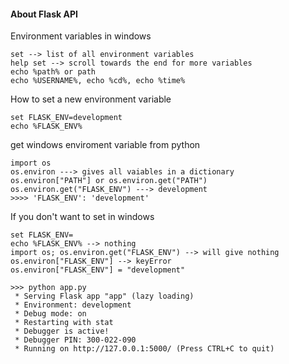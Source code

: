 #### About Flask API
Environment variables in windows
```
set --> list of all environment variables
help set --> scroll towards the end for more variables
echo %path% or path
echo %USERNAME%, echo %cd%, echo %time%
```
How to set a new environment variable
```
set FLASK_ENV=development
echo %FLASK_ENV%
```
get windows enviroment variable from python
```
import os
os.environ ---> gives all vaiables in a dictionary
os.environ["PATH"] or os.environ.get("PATH")
os.environ.get("FLASK_ENV") ---> development
>>>> 'FLASK_ENV': 'development'
```
If you don't want to set in windows
```
set FLASK_ENV=
echo %FLASK_ENV% --> nothing
import os; os.environ.get("FLASK_ENV") --> will give nothing
os.environ["FLASK_ENV"] --> keyError
os.environ["FLASK_ENV"] = "development"
```

```
>>> python app.py
 * Serving Flask app "app" (lazy loading)
 * Environment: development
 * Debug mode: on
 * Restarting with stat
 * Debugger is active!
 * Debugger PIN: 300-022-090
 * Running on http://127.0.0.1:5000/ (Press CTRL+C to quit)
```
